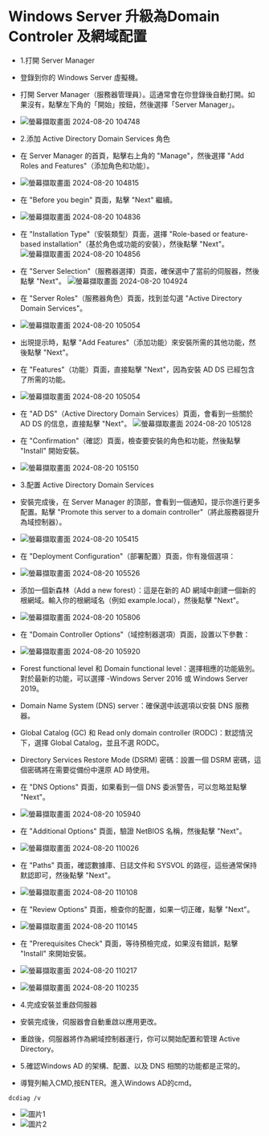 # Windows Server 升級為Domain Controler 及網域配置
- 1.打開 Server Manager
- 登錄到你的 Windows Server 虛擬機。
- 打開 Server Manager（服務器管理員）。這通常會在你登錄後自動打開。如果沒有，點擊左下角的「開始」按鈕，然後選擇「Server Manager」。
- ![螢幕擷取畫面 2024-08-20 104748](https://github.com/user-attachments/assets/8e3667f2-5825-4544-be94-d89c39182b26)
- 2.添加 Active Directory Domain Services 角色
- 在 Server Manager 的首頁，點擊右上角的 "Manage"，然後選擇 "Add Roles and Features"（添加角色和功能）。
- ![螢幕擷取畫面 2024-08-20 104815](https://github.com/user-attachments/assets/f4943bca-ee69-447a-b39f-017f043cf0ed)
- 在 "Before you begin" 頁面，點擊 "Next" 繼續。
- ![螢幕擷取畫面 2024-08-20 104836](https://github.com/user-attachments/assets/47185fbe-0e9e-4b37-8b44-eaa1ac67e4ac)

- 在 "Installation Type"（安裝類型）頁面，選擇 "Role-based or feature-based installation"（基於角色或功能的安裝），然後點擊 "Next"。
![螢幕擷取畫面 2024-08-20 104856](https://github.com/user-attachments/assets/f48c9181-2f87-4628-8231-3a4b18fa0de2)

- 在 "Server Selection"（服務器選擇）頁面，確保選中了當前的伺服器，然後點擊 "Next"。
![螢幕擷取畫面 2024-08-20 104924](https://github.com/user-attachments/assets/68bb7879-fab6-4587-9fdd-9d61ee0f180f)

- 在 "Server Roles"（服務器角色）頁面，找到並勾選 "Active Directory Domain Services"。
- ![螢幕擷取畫面 2024-08-20 105054](https://github.com/user-attachments/assets/bb6284a4-9741-45f6-bb55-db29174317fe)

- 出現提示時，點擊 "Add Features"（添加功能）來安裝所需的其他功能，然後點擊 "Next"。
- 在 "Features"（功能）頁面，直接點擊 "Next"，因為安裝 AD DS 已經包含了所需的功能。
- ![螢幕擷取畫面 2024-08-20 105054](https://github.com/user-attachments/assets/517c7ab8-9494-4453-95bd-d49118127663)

- 在 "AD DS"（Active Directory Domain Services）頁面，會看到一些關於 AD DS 的信息，直接點擊 "Next"。
![螢幕擷取畫面 2024-08-20 105128](https://github.com/user-attachments/assets/c7dea0c9-9c77-46fa-ac20-b49e4dac684d)
- 在 "Confirmation"（確認）頁面，檢查要安裝的角色和功能，然後點擊 "Install" 開始安裝。
- ![螢幕擷取畫面 2024-08-20 105150](https://github.com/user-attachments/assets/ee7044a9-bcad-4016-800f-316f5244c74c)

- 3.配置 Active Directory Domain Services
- 安裝完成後，在 Server Manager 的頂部，會看到一個通知，提示你進行更多配置。點擊 "Promote this server to a domain controller"（將此服務器提升為域控制器）。
- ![螢幕擷取畫面 2024-08-20 105415](https://github.com/user-attachments/assets/fdf694a8-345b-4bda-a76a-0bf591331986)

- 在 "Deployment Configuration"（部署配置）頁面，你有幾個選項：
- ![螢幕擷取畫面 2024-08-20 105526](https://github.com/user-attachments/assets/5465823e-bf0e-4fb4-a67b-f1b765cdec82)

- 添加一個新森林（Add a new forest）：這是在新的 AD 網域中創建一個新的根網域。輸入你的根網域名（例如 example.local），然後點擊 "Next"。
- ![螢幕擷取畫面 2024-08-20 105806](https://github.com/user-attachments/assets/11830490-201b-44af-8be9-5747de721927)

- 在 "Domain Controller Options"（域控制器選項）頁面，設置以下參數：
- ![螢幕擷取畫面 2024-08-20 105920](https://github.com/user-attachments/assets/e84c3ed4-36db-4709-b518-144e930dacff)

- Forest functional level 和 Domain functional level：選擇相應的功能級別。對於最新的功能，可以選擇 -Windows Server 2016 或 Windows Server 2019。
- Domain Name System (DNS) server：確保選中該選項以安裝 DNS 服務器。
- Global Catalog (GC) 和 Read only domain controller (RODC)：默認情況下，選擇 Global Catalog，並且不選 RODC。
- Directory Services Restore Mode (DSRM) 密碼：設置一個 DSRM 密碼，這個密碼將在需要從備份中還原 AD 時使用。
- 在 "DNS Options" 頁面，如果看到一個 DNS 委派警告，可以忽略並點擊 "Next"。
- ![螢幕擷取畫面 2024-08-20 105940](https://github.com/user-attachments/assets/ccec65d2-43f2-40bb-a98d-872b88d75d6d)

- 在 "Additional Options" 頁面，驗證 NetBIOS 名稱，然後點擊 "Next"。
- ![螢幕擷取畫面 2024-08-20 110026](https://github.com/user-attachments/assets/33c8cdfe-6f0f-4edc-b567-e479d6b1dd08)

- 在 "Paths" 頁面，確認數據庫、日誌文件和 SYSVOL 的路徑，這些通常保持默認即可，然後點擊 "Next"。
- ![螢幕擷取畫面 2024-08-20 110108](https://github.com/user-attachments/assets/39b1c4b3-5e0e-4f7f-be0a-96cf64b1a0f9)

- 在 "Review Options" 頁面，檢查你的配置，如果一切正確，點擊 "Next"。
- ![螢幕擷取畫面 2024-08-20 110145](https://github.com/user-attachments/assets/cb0417ce-4bb9-47e3-b6ed-979d592b67ad)

- 在 "Prerequisites Check" 頁面，等待預檢完成，如果沒有錯誤，點擊 "Install" 來開始安裝。
- ![螢幕擷取畫面 2024-08-20 110217](https://github.com/user-attachments/assets/1b2456eb-e961-4cfc-a1ca-91b9a9c3d381)
- ![螢幕擷取畫面 2024-08-20 110235](https://github.com/user-attachments/assets/a71a01d9-fec9-4f88-8f03-73ee5c6cbb6e)
- 4.完成安裝並重啟伺服器

- 安裝完成後，伺服器會自動重啟以應用更改。
- 重啟後，伺服器將作為網域控制器運行，你可以開始配置和管理 Active Directory。

- 5.確認Windows AD 的架構、配置、以及 DNS 相關的功能都是正常的。
- 導覽列輸入CMD,按ENTER。進入Windows AD的cmd。
```
dcdiag /v
```
- ![圖片1](https://github.com/user-attachments/assets/1ea31cef-6a4e-4d07-9649-cfb19366b813)
- ![圖片2](https://github.com/user-attachments/assets/87b5c8fd-f5dd-4c67-9ef9-d00ea6795b8e)

